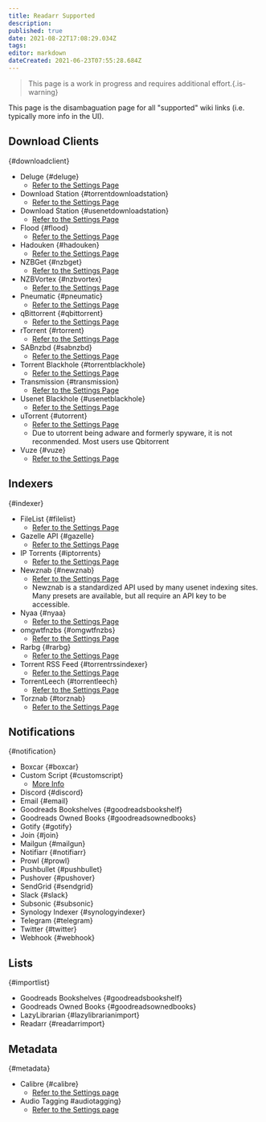 ```yaml
---
title: Readarr Supported
description: 
published: true
date: 2021-08-22T17:08:29.034Z
tags: 
editor: markdown
dateCreated: 2021-06-23T07:55:28.684Z
---
```


> This page is a work in progress and requires additional effort.{.is-warning}

This page is the disambaguation page for all "supported" wiki links (i.e. typically more info in the UI).

## Download Clients
{#downloadclient}

- Deluge {#deluge}
  - [Refer to the Settings Page](/radarr/settings#download-clients)
- Download Station {#torrentdownloadstation}
  - [Refer to the Settings Page](/radarr/settings#download-clients)
- Download Station {#usenetdownloadstation}
  - [Refer to the Settings Page](/radarr/settings#download-clients)
- Flood {#flood}
  - [Refer to the Settings Page](/radarr/settings#download-clients)
- Hadouken {#hadouken}
  - [Refer to the Settings Page](/radarr/settings#download-clients)
- NZBGet {#nzbget}
  - [Refer to the Settings Page](/radarr/settings#download-clients)
- NZBVortex {#nzbvortex}
  - [Refer to the Settings Page](/radarr/settings#download-clients)
- Pneumatic {#pneumatic}
  - [Refer to the Settings Page](/radarr/settings#download-clients)
- qBittorrent {#qbittorrent}
  - [Refer to the Settings Page](/radarr/settings#download-clients)
- rTorrent {#rtorrent}
  - [Refer to the Settings Page](/radarr/settings#download-clients)
- SABnzbd {#sabnzbd}
  - [Refer to the Settings Page](/radarr/settings#download-clients)
- Torrent Blackhole {#torrentblackhole}
  - [Refer to the Settings Page](/radarr/settings#download-clients)
- Transmission {#transmission}
  - [Refer to the Settings Page](/radarr/settings#download-clients)
- Usenet Blackhole {#usenetblackhole}
  - [Refer to the Settings Page](/radarr/settings#download-clients)
- uTorrent {#utorrent}
  - [Refer to the Settings Page](/radarr/settings#download-clients)
  - Due to utorrent being adware and formerly spyware, it is not reconmended. Most users use Qbitorrent
- Vuze {#vuze}
  - [Refer to the Settings Page](/radarr/settings#download-clients)

## Indexers
{#indexer}

- FileList {#filelist}
  - [Refer to the Settings Page](/readarr/settings#indexer-settings)
- Gazelle API {#gazelle}
  - [Refer to the Settings Page](/readarr/settings#indexer-settings)
- IP Torrents {#iptorrents}
  - [Refer to the Settings Page](/readarr/settings#indexer-settings)
- Newznab {#newznab}
  - [Refer to the Settings Page](/readarr/settings#indexer-settings)
  - Newznab is a standardized API used by many usenet indexing sites. Many presets are available, but all require an API key to be accessible.
- Nyaa {#nyaa}
  - [Refer to the Settings Page](/readarr/settings#indexer-settings)
- omgwtfnzbs {#omgwtfnzbs}
  - [Refer to the Settings Page](/readarr/settings#indexer-settings)
- Rarbg {#rarbg}
  - [Refer to the Settings Page](/readarr/settings#indexer-settings)
- Torrent RSS Feed {#torrentrssindexer}
  - [Refer to the Settings Page](/readarr/settings#indexer-settings)
- TorrentLeech {#torrentleech}
  - [Refer to the Settings Page](/readarr/settings#indexer-settings)
- Torznab {#torznab}
  - [Refer to the Settings Page](/readarr/settings#indexer-settings)

## Notifications
{#notification}

- Boxcar {#boxcar}
- Custom Script {#customscript}
  - [More Info](/readarr/custom-scripts)
- Discord {#discord}
- Email {#email}
- Goodreads Bookshelves {#goodreadsbookshelf}
- Goodreads Owned Books {#goodreadsownedbooks}
- Gotify {#gotify}
- Join {#join}
- Mailgun {#mailgun}
- Notifiarr {#notifiarr}
- Prowl {#prowl}
- Pushbullet {#pushbullet}
- Pushover {#pushover}
- SendGrid {#sendgrid}
- Slack {#slack}
- Subsonic {#subsonic}
- Synology Indexer {#synologyindexer}
- Telegram {#telegram}
- Twitter {#twitter}
- Webhook {#webhook}
## Lists
{#importlist}

- Goodreads Bookshelves {#goodreadsbookshelf}
- Goodreads Owned Books {#goodreadsownedbooks}
- LazyLibrarian {#lazylibrarianimport}
- Readarr {#readarrimport}

## Metadata
{#metadata}

- Calibre {#calibre}
  - [Refer to the Settings page](/readarr/settings#write-metadata-to-book-files)
- Audio Tagging  #audiotagging}
  - [Refer to the Settings page](/readarr/settings#write-metadata-to-book-files)

